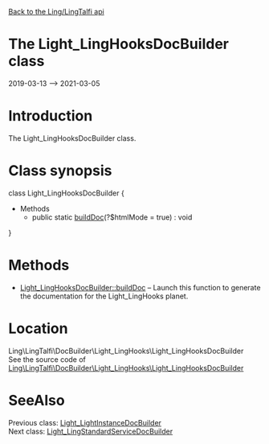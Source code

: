 [Back to the Ling/LingTalfi api](https://github.com/lingtalfi/LingTalfi/blob/master/doc/api/Ling/LingTalfi.md)



The Light_LingHooksDocBuilder class
================
2019-03-13 --> 2021-03-05






Introduction
============

The Light_LingHooksDocBuilder class.



Class synopsis
==============


class <span class="pl-k">Light_LingHooksDocBuilder</span>  {

- Methods
    - public static [buildDoc](https://github.com/lingtalfi/LingTalfi/blob/master/doc/api/Ling/LingTalfi/DocBuilder/Light_LingHooks/Light_LingHooksDocBuilder/buildDoc.md)(?$htmlMode = true) : void

}






Methods
==============

- [Light_LingHooksDocBuilder::buildDoc](https://github.com/lingtalfi/LingTalfi/blob/master/doc/api/Ling/LingTalfi/DocBuilder/Light_LingHooks/Light_LingHooksDocBuilder/buildDoc.md) &ndash; Launch this function to generate the documentation for the Light_LingHooks planet.





Location
=============
Ling\LingTalfi\DocBuilder\Light_LingHooks\Light_LingHooksDocBuilder<br>
See the source code of [Ling\LingTalfi\DocBuilder\Light_LingHooks\Light_LingHooksDocBuilder](https://github.com/lingtalfi/LingTalfi/blob/master/DocBuilder/Light_LingHooks/Light_LingHooksDocBuilder.php)



SeeAlso
==============
Previous class: [Light_LightInstanceDocBuilder](https://github.com/lingtalfi/LingTalfi/blob/master/doc/api/Ling/LingTalfi/DocBuilder/Light_LightInstance/Light_LightInstanceDocBuilder.md)<br>Next class: [Light_LingStandardServiceDocBuilder](https://github.com/lingtalfi/LingTalfi/blob/master/doc/api/Ling/LingTalfi/DocBuilder/Light_LingStandardService/Light_LingStandardServiceDocBuilder.md)<br>
